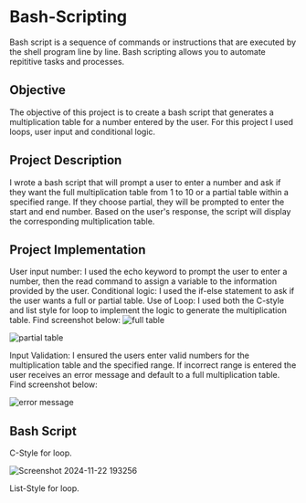 # Bash-Scripting
Bash script is a sequence of commands or instructions that are executed by the shell program line by line. Bash scripting allows you to automate repititive tasks and processes.
## Objective
The objective of this project is to create a bash script that generates a multiplication table for a number entered by the user. For this project I used loops, user input and conditional logic. 
## Project Description
I wrote a bash script that will prompt a user to enter a number and ask if they want the full multiplication table from 1 to 10 or a partial table within a specified range. If they choose partial, they will be prompted to enter the start and end number. Based on the user's response, the script will display the corresponding multiplication table.
## Project Implementation
User input number: I used the echo keyword to prompt the user to enter a number, then the read command to assign a variable to the information provided by the user.
Conditional logic: I used the if-else statement to ask if the user wants a full or partial table. 
Use of Loop: I used both the C-style and list style for loop to implement the logic to generate the multiplication table. Find screenshot below:
![full table](https://github.com/user-attachments/assets/018661c2-a1bb-4c00-ba54-679d7d5a540d)

![partial table](https://github.com/user-attachments/assets/203cadcb-167c-4ab1-88cf-a87231d560c8)

Input Validation: I ensured the users enter valid numbers for the multiplication table and the specified range. If incorrect range is entered the user receives an error message and default to a full multiplication table. Find screenshot below:

![error message](https://github.com/user-attachments/assets/1e3519c6-bcfc-4a56-a5c3-fcac80f00409)

## Bash Script
C-Style for loop.

![Screenshot 2024-11-22 193256](https://github.com/user-attachments/assets/edf0e403-740e-4527-8204-ea5bbbf397fd)

List-Style for loop.


